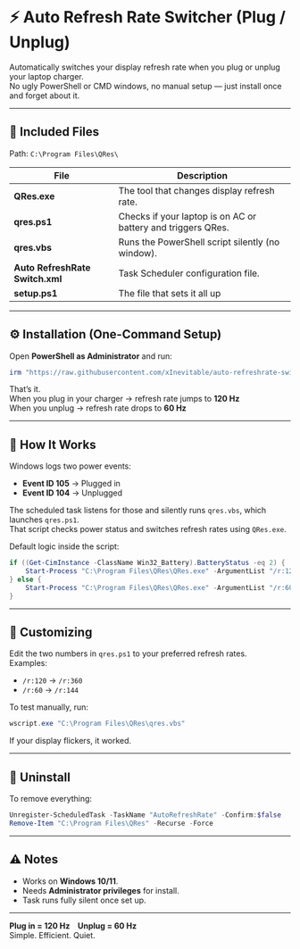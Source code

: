 # ⚡ Auto Refresh Rate Switcher (Plug / Unplug)

Automatically switches your display refresh rate when you plug or unplug your laptop charger.  
No ugly PowerShell or CMD windows, no manual setup — just install once and forget about it.

---

## 📁 Included Files
Path: `C:\Program Files\QRes\`

| File | Description |
|------|--------------|
| **QRes.exe** | The tool that changes display refresh rate. |
| **qres.ps1** | Checks if your laptop is on AC or battery and triggers QRes. |
| **qres.vbs** | Runs the PowerShell script silently (no window). |
| **Auto RefreshRate Switch.xml** | Task Scheduler configuration file. |
|**setup.ps1** | The file that sets it all up |
---

## ⚙️ Installation (One-Command Setup)

Open **PowerShell as Administrator** and run:

```powershell
irm "https://raw.githubusercontent.com/xInevitable/auto-refreshrate-switcher-on-battery/main/setup.ps1" | iex
```

That’s it.  
When you plug in your charger → refresh rate jumps to **120 Hz**  
When you unplug → refresh rate drops to **60 Hz**  

---

## 🧠 How It Works
Windows logs two power events:
- **Event ID 105** → Plugged in  
- **Event ID 104** → Unplugged  

The scheduled task listens for those and silently runs `qres.vbs`, which launches `qres.ps1`.  
That script checks power status and switches refresh rates using `QRes.exe`.

Default logic inside the script:
```powershell
if ((Get-CimInstance -ClassName Win32_Battery).BatteryStatus -eq 2) {
    Start-Process "C:\Program Files\QRes\QRes.exe" -ArgumentList "/r:120" -WindowStyle Hidden
} else {
    Start-Process "C:\Program Files\QRes\QRes.exe" -ArgumentList "/r:60" -WindowStyle Hidden
}
```

---

## 🧩 Customizing
Edit the two numbers in `qres.ps1` to your preferred refresh rates.  
Examples:
- `/r:120` → `/r:360`
- `/r:60` → `/r:144`

To test manually, run:
```powershell
wscript.exe "C:\Program Files\QRes\qres.vbs"
```
If your display flickers, it worked.

---

## 🧹 Uninstall
To remove everything:
```powershell
Unregister-ScheduledTask -TaskName "AutoRefreshRate" -Confirm:$false
Remove-Item "C:\Program Files\QRes" -Recurse -Force
```

---

## ⚠️ Notes
- Works on **Windows 10/11**.  
- Needs **Administrator privileges** for install.  
- Task runs fully silent once set up.

---

**Plug in = 120 Hz Unplug = 60 Hz**  
Simple. Efficient. Quiet.
